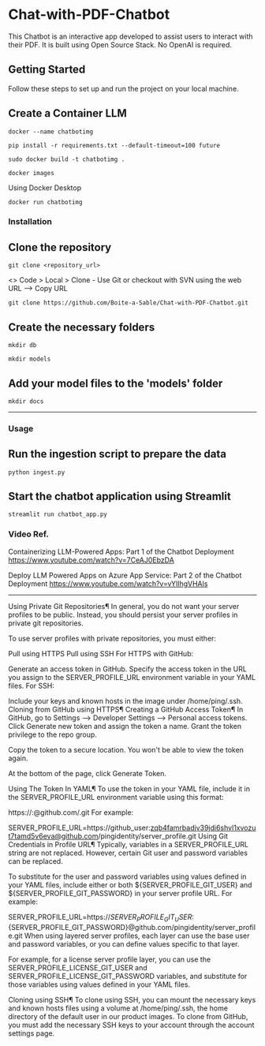 # Chat-with-PDF-Chatbot
This Chatbot is an interactive app developed to assist users to interact with their PDF. It is built using Open Source Stack. No OpenAI is required.

## Getting Started

Follow these steps to set up and run the project on your local machine.


## Create a Container LLM
```
docker --name chatbotimg 
```

```
pip install -r requirements.txt --default-timeout=100 future
```

```
sudo docker build -t chatbotimg .
```

```
docker images
```

Using Docker Desktop
```
docker run chatbotimg  
```

### Installation

<!--```sh -->
## Clone the repository
```
git clone <repository_url>
```
<> Code > Local > Clone - Use Git or checkout with SVN using the web URL  -->  Copy URL
```
git clone https://github.com/Boite-a-Sable/Chat-with-PDF-Chatbot.git
```

## Create the necessary folders
```
mkdir db
```

```
mkdir models
```

## Add your model files to the 'models' folder
```
mkdir docs
```

----
### Usage 

## Run the ingestion script to prepare the data

```
python ingest.py
```

## Start the chatbot application using Streamlit

```
streamlit run chatbot_app.py
```


### Video Ref.
Containerizing LLM-Powered Apps: Part 1 of the Chatbot Deployment
https://www.youtube.com/watch?v=7CeAJ0EbzDA

Deploy LLM Powered Apps on Azure App Service: Part 2 of the Chatbot Deployment
https://www.youtube.com/watch?v=vYIlhgVHAls

---

Using Private Git Repositories¶
In general, you do not want your server profiles to be public. Instead, you should persist your server profiles in private git repositories.

To use server profiles with private repositories, you must either:

Pull using HTTPS
Pull using SSH
For HTTPS with GitHub:

Generate an access token in GitHub.
Specify the access token in the URL you assign to the SERVER_PROFILE_URL environment variable in your YAML files.
For SSH:

Include your keys and known hosts in the image under /home/ping/.ssh.
Cloning from GitHub using HTTPS¶
Creating a GitHub Access Token¶
In GitHub, go to Settings --> Developer Settings --> Personal access tokens.
Click Generate new token and assign the token a name.
Grant the token privilege to the repo group.

Copy the token to a secure location. You won't be able to view the token again.

At the bottom of the page, click Generate Token.

Using The Token In YAML¶
To use the token in your YAML file, include it in the SERVER_PROFILE_URL environment variable using this format:

https://<github-username>:<github-token>@github.com/<your-repository>.git
For example:

SERVER_PROFILE_URL=https://github_user:zqb4famrbadjv39jdi6shvl1xvozut7tamd5v6eva@github.com/pingidentity/server_profile.git
Using Git Credentials in Profile URL¶
Typically, variables in a SERVER_PROFILE_URL string are not replaced. However, certain Git user and password variables can be replaced.

To substitute for the user and password variables using values defined in your YAML files, include either or both ${SERVER_PROFILE_GIT_USER} and ${SERVER_PROFILE_GIT_PASSWORD} in your server profile URL. For example:

SERVER_PROFILE_URL=https://${SERVER_PROFILE_GIT_USER}:${SERVER_PROFILE_GIT_PASSWORD}@github.com/pingidentity/server_profile.git
When using layered server profiles, each layer can use the base user and password variables, or you can define values specific to that layer.

For example, for a license server profile layer, you can use the SERVER_PROFILE_LICENSE_GIT_USER and SERVER_PROFILE_LICENSE_GIT_PASSWORD variables, and substitute for those variables using values defined in your YAML files.

Cloning using SSH¶
To clone using SSH, you can mount the necessary keys and known hosts files using a volume at /home/ping/.ssh, the home directory of the default user in our product images.
To clone from GitHub, you must add the necessary SSH keys to your account through the account settings page.

